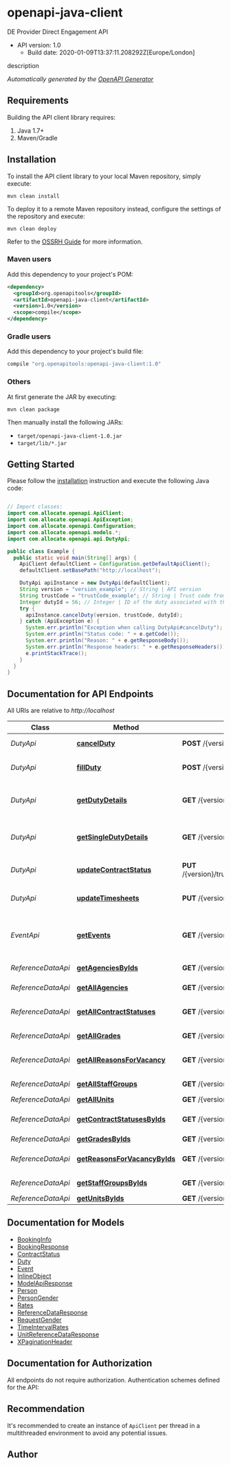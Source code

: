 # openapi-java-client

DE Provider Direct Engagement API
- API version: 1.0
  - Build date: 2020-01-09T13:37:11.208292Z[Europe/London]

description


*Automatically generated by the [OpenAPI Generator](https://openapi-generator.tech)*


## Requirements

Building the API client library requires:
1. Java 1.7+
2. Maven/Gradle

## Installation

To install the API client library to your local Maven repository, simply execute:

```shell
mvn clean install
```

To deploy it to a remote Maven repository instead, configure the settings of the repository and execute:

```shell
mvn clean deploy
```

Refer to the [OSSRH Guide](http://central.sonatype.org/pages/ossrh-guide.html) for more information.

### Maven users

Add this dependency to your project's POM:

```xml
<dependency>
  <groupId>org.openapitools</groupId>
  <artifactId>openapi-java-client</artifactId>
  <version>1.0</version>
  <scope>compile</scope>
</dependency>
```

### Gradle users

Add this dependency to your project's build file:

```groovy
compile "org.openapitools:openapi-java-client:1.0"
```

### Others

At first generate the JAR by executing:

```shell
mvn clean package
```

Then manually install the following JARs:

* `target/openapi-java-client-1.0.jar`
* `target/lib/*.jar`

## Getting Started

Please follow the [installation](#installation) instruction and execute the following Java code:

```java

// Import classes:
import com.allocate.openapi.ApiClient;
import com.allocate.openapi.ApiException;
import com.allocate.openapi.Configuration;
import com.allocate.openapi.models.*;
import com.allocate.openapi.api.DutyApi;

public class Example {
  public static void main(String[] args) {
    ApiClient defaultClient = Configuration.getDefaultApiClient();
    defaultClient.setBasePath("http://localhost");

    DutyApi apiInstance = new DutyApi(defaultClient);
    String version = "version_example"; // String | API version
    String trustCode = "trustCode_example"; // String | Trust code from BankStaff
    Integer dutyId = 56; // Integer | ID of the duty associated with the DE contract
    try {
      apiInstance.cancelDuty(version, trustCode, dutyId);
    } catch (ApiException e) {
      System.err.println("Exception when calling DutyApi#cancelDuty");
      System.err.println("Status code: " + e.getCode());
      System.err.println("Reason: " + e.getResponseBody());
      System.err.println("Response headers: " + e.getResponseHeaders());
      e.printStackTrace();
    }
  }
}

```

## Documentation for API Endpoints

All URIs are relative to *http://localhost*

Class | Method | HTTP request | Description
------------ | ------------- | ------------- | -------------
*DutyApi* | [**cancelDuty**](docs/DutyApi.md#cancelDuty) | **POST** /{version}/trustcode/{trustCode}/duty/{dutyId}/cancel | Cancel a duty
*DutyApi* | [**fillDuty**](docs/DutyApi.md#fillDuty) | **POST** /{version}/trustcode/{trustCode}/duty/{dutyId}/booking | Creates booking for duty
*DutyApi* | [**getDutyDetails**](docs/DutyApi.md#getDutyDetails) | **GET** /{version}/trustcode/{trustCode}/duty/ | Returns details about a duties.
*DutyApi* | [**getSingleDutyDetails**](docs/DutyApi.md#getSingleDutyDetails) | **GET** /{version}/trustcode/{trustCode}/duty/{dutyId} | Returns details about a duties.
*DutyApi* | [**updateContractStatus**](docs/DutyApi.md#updateContractStatus) | **PUT** /{version}/trustcode/{trustCode}/duty/{dutyId}/contract/{contractId}/status/{statusId} | Updates DE Contract status
*DutyApi* | [**updateTimesheets**](docs/DutyApi.md#updateTimesheets) | **PUT** /{version}/trustcode/{trustCode}/duty/{dutyId}/timesheet | Updates timesheet for duty
*EventApi* | [**getEvents**](docs/EventApi.md#getEvents) | **GET** /{version}/trustcode/{trustCode}/event | Get all events older than input timestamp
*ReferenceDataApi* | [**getAgenciesByIds**](docs/ReferenceDataApi.md#getAgenciesByIds) | **GET** /{version}/trustcode/{trustCode}/referenceData/agency/ | Get agencies
*ReferenceDataApi* | [**getAllAgencies**](docs/ReferenceDataApi.md#getAllAgencies) | **GET** /{version}/trustcode/{trustCode}/referenceData/agency | Get all agencies
*ReferenceDataApi* | [**getAllContractStatuses**](docs/ReferenceDataApi.md#getAllContractStatuses) | **GET** /{version}/trustcode/{trustCode}/referenceData/contractStatus | Get all contract statuses
*ReferenceDataApi* | [**getAllGrades**](docs/ReferenceDataApi.md#getAllGrades) | **GET** /{version}/trustcode/{trustCode}/referenceData/grade | Get all grades
*ReferenceDataApi* | [**getAllReasonsForVacancy**](docs/ReferenceDataApi.md#getAllReasonsForVacancy) | **GET** /{version}/trustcode/{trustCode}/referenceData/reasonForVacancy | Get all reasons for vacancy
*ReferenceDataApi* | [**getAllStaffGroups**](docs/ReferenceDataApi.md#getAllStaffGroups) | **GET** /{version}/trustcode/{trustCode}/referenceData/staffGroup | Get all staff groups
*ReferenceDataApi* | [**getAllUnits**](docs/ReferenceDataApi.md#getAllUnits) | **GET** /{version}/trustcode/{trustCode}/referenceData/unit | Get all units
*ReferenceDataApi* | [**getContractStatusesByIds**](docs/ReferenceDataApi.md#getContractStatusesByIds) | **GET** /{version}/trustcode/{trustCode}/referenceData/contractStatus/ | Get contract statuses
*ReferenceDataApi* | [**getGradesByIds**](docs/ReferenceDataApi.md#getGradesByIds) | **GET** /{version}/trustcode/{trustCode}/referenceData/grade/ | Get grades
*ReferenceDataApi* | [**getReasonsForVacancyByIds**](docs/ReferenceDataApi.md#getReasonsForVacancyByIds) | **GET** /{version}/trustcode/{trustCode}/referenceData/reasonForVacancy/ | Get reasons for vacancy
*ReferenceDataApi* | [**getStaffGroupsByIds**](docs/ReferenceDataApi.md#getStaffGroupsByIds) | **GET** /{version}/trustcode/{trustCode}/referenceData/staffGroup/ | Get staff groups
*ReferenceDataApi* | [**getUnitsByIds**](docs/ReferenceDataApi.md#getUnitsByIds) | **GET** /{version}/trustcode/{trustCode}/referenceData/unit/ | Get units


## Documentation for Models

 - [BookingInfo](docs/BookingInfo.md)
 - [BookingResponse](docs/BookingResponse.md)
 - [ContractStatus](docs/ContractStatus.md)
 - [Duty](docs/Duty.md)
 - [Event](docs/Event.md)
 - [InlineObject](docs/InlineObject.md)
 - [ModelApiResponse](docs/ModelApiResponse.md)
 - [Person](docs/Person.md)
 - [PersonGender](docs/PersonGender.md)
 - [Rates](docs/Rates.md)
 - [ReferenceDataResponse](docs/ReferenceDataResponse.md)
 - [RequestGender](docs/RequestGender.md)
 - [TimeIntervalRates](docs/TimeIntervalRates.md)
 - [UnitReferenceDataResponse](docs/UnitReferenceDataResponse.md)
 - [XPaginationHeader](docs/XPaginationHeader.md)


## Documentation for Authorization

All endpoints do not require authorization.
Authentication schemes defined for the API:

## Recommendation

It's recommended to create an instance of `ApiClient` per thread in a multithreaded environment to avoid any potential issues.

## Author



